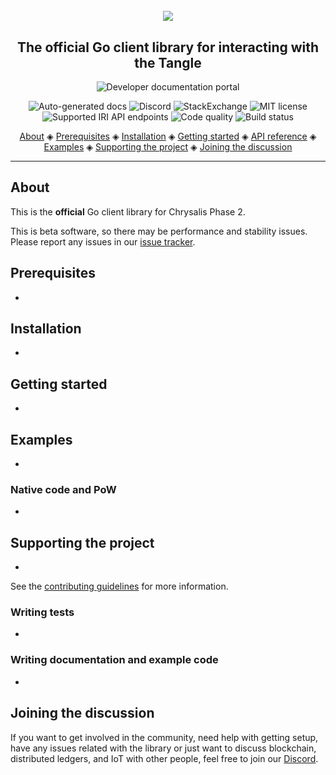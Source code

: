 <h1 align="center">
  <br>
  <a href="https://docs.iota.org/docs/client-libraries/0.1/getting-started/go-quickstart"><img src="iota-go.png"></a>
</h1>

<h2 align="center">The official Go client library for interacting with the Tangle</h2>

<p align="center">
    <a href="https://docs.iota.org/docs/client-libraries/0.1/getting-started/go-quickstart" style="text-decoration:none;">
    <img src="https://img.shields.io/badge/Documentation%20portal-blue.svg?style=for-the-badge"
         alt="Developer documentation portal">
      </p>
<p align="center">
	<a href="https://godoc.org/github.com/iotaledger/iota.go" style="text-decoration:none;"><img src="https://godoc.org/github.com/iotaledger/iota.go?status.svg" alt="Auto-generated docs"></a>
	<a href="https://discord.iota.org/" style="text-decoration:none;"><img src="https://img.shields.io/badge/Discord-9cf.svg?logo=discord" alt="Discord"></a>
    <a href="https://iota.stackexchange.com/" style="text-decoration:none;"><img src="https://img.shields.io/badge/StackExchange-9cf.svg?logo=stackexchange" alt="StackExchange"></a>
    <a href="https://raw.githubusercontent.com/iotaledger/iota.go/master/LICENSE" style="text-decoration:none;"><img src="https://img.shields.io/badge/license-MIT-green.svg" alt="MIT license"></a>
    <a href="https://docs.iota.org/docs/node-software/0.1/iri/references/api-reference" style="text-decoration:none;"><img src="https://img.shields.io/badge/Node%20API%20coverage-17/18%20commands-green.svg" alt="Supported IRI API endpoints"></a>
    <a href="https://goreportcard.com/report/github.com/iotaledger/iota.go" style="text-decoration:none;"><img src="https://goreportcard.com/badge/github.com/iotaledger/iota.go" alt="Code quality"></a>
    <a href="https://travis-ci.org/iotaledger/iota.go" style="text-decoration:none;"><img src="https://travis-ci.org/iotaledger/iota.go.svg?branch=master" alt="Build status"></a>
</p>

<p align="center">
  <a href="#about">About</a> ◈
  <a href="#prerequisites">Prerequisites</a> ◈
  <a href="#installation">Installation</a> ◈
  <a href="#getting-started">Getting started</a> ◈
  <a href="#api-reference">API reference</a> ◈
  <a href="#examples">Examples</a> ◈
  <a href="#supporting-the-project">Supporting the project</a> ◈
  <a href="#joining-the-discussion">Joining the discussion</a> 
</p>

---

## About

This is the **official** Go client library for Chrysalis Phase 2.

This is beta software, so there may be performance and stability issues. Please report any issues in
our [issue tracker](https://github.com/iotaledger/iota.go/issues/new).

## Prerequisites

-

## Installation

-

## Getting started

-

## Examples

-

### Native code and PoW

-

## Supporting the project

-

See the [contributing guidelines](.github/CONTRIBUTING.md) for more information.

### Writing tests

-

### Writing documentation and example code

-

## Joining the discussion

If you want to get involved in the community, need help with getting setup, have any issues related with the library or
just want to discuss blockchain, distributed ledgers, and IoT with other people, feel free to join
our [Discord](https://discord.iota.org/).
